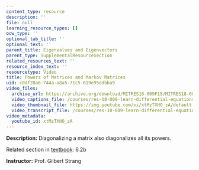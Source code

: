 ```yaml
---
content_type: resource
description: ''
file: null
learning_resource_types: []
ocw_type: ''
optional_tab_title: ''
optional_text: ''
parent_title: Eigenvalues and Eigenvectors
parent_type: SupplementalResourceSection
related_resources_text: ''
resource_index_text: ''
resourcetype: Video
title: Powers of Matrices and Markov Matrices
uid: c0df20a6-744a-a8a5-71c5-619e95ddbba9
video_files:
  archive_url: https://archive.org/download/MITRES18-009F15/MITRES18-009F15_6_2b_PowersMarkovMatrices_300k.mp4
  video_captions_file: /courses/res-18-009-learn-differential-equations-up-close-with-gilbert-strang-and-cleve-moler-fall-2015/534b14ea06d052ef83d026270b2ca859_xtMzTXHO_zA.vtt
  video_thumbnail_file: https://img.youtube.com/vi/xtMzTXHO_zA/default.jpg
  video_transcript_file: /courses/res-18-009-learn-differential-equations-up-close-with-gilbert-strang-and-cleve-moler-fall-2015/050137d421ea49bf4c59759f3d2d3f84_xtMzTXHO_zA.pdf
video_metadata:
  youtube_id: xtMzTXHO_zA
---
```


**Description:** Diagonalizing a matrix also diagonalizes all its powers.

Related section in [textbook](http://www-math.mit.edu/~gs/dela/): 6.2b

**Instructor:** Prof. Gilbert Strang